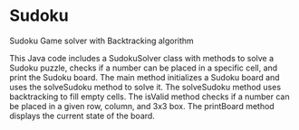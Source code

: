 # Sudoku
Sudoku Game solver with Backtracking algorithm

This Java code includes a SudokuSolver class with methods to solve a Sudoku puzzle, checks if a number can be placed in a specific cell, and print the Sudoku board. The main method initializes a Sudoku board and uses the solveSudoku method to solve it. The solveSudoku method uses backtracking to fill empty cells. The isValid method checks if a number can be placed in a given row, column, and 3x3 box. The printBoard method displays the current state of the board.
